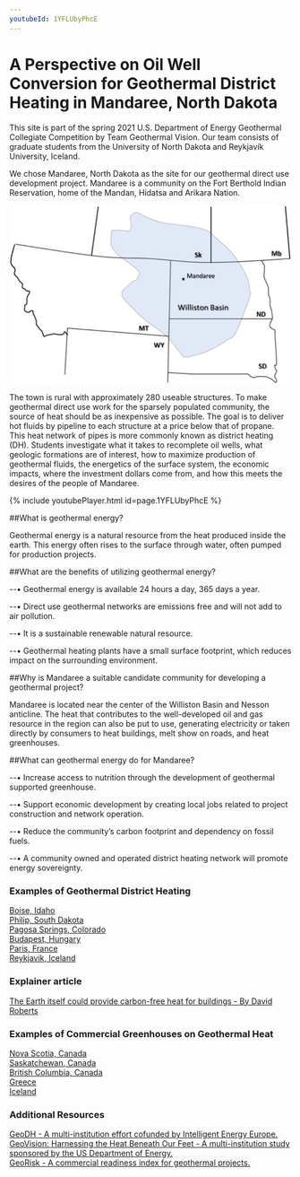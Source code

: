```yaml
---
youtubeId: 1YFLUbyPhcE
---
```

# A Perspective on Oil Well Conversion for Geothermal District Heating in Mandaree, North Dakota

This site is part of the spring 2021 U.S. Department of Energy Geothermal Collegiate Competition by Team Geothermal Vision. Our team consists of graduate students from the University of North Dakota and Reykjavík University, Iceland. 

We chose Mandaree, North Dakota as the site for our geothermal direct use development project. Mandaree is a community on the Fort Berthold Indian Reservation, home of the Mandan, Hidatsa and Arikara Nation.

![NoDak](https://raw.githubusercontent.com/NicholasFry/Mandaree/8a48f859ba617ff10861028f0094b343ac01b667/WillistonBasinMandaree.svg)

The town is rural with approximately 280 useable structures. To make geothermal direct use work for the sparsely populated community, the source of heat should be as inexpensive as possible. The goal is to deliver hot fluids by pipeline to each structure at a price below that of propane. This heat network of pipes is more commonly known as district heating (DH). Students investigate what it takes to recomplete oil wells, what geologic formations are of interest, how to maximize production of geothermal fluids, the energetics of the surface system, the economic impacts, where the investment dollars come from, and how this meets the desires of the people of Mandaree.

{% include youtubePlayer.html id=page.1YFLUbyPhcE %}

##What is geothermal energy?

Geothermal energy is a natural resource from the heat produced inside the earth. This energy often rises to the surface through water, often pumped for production projects.

##What are the benefits of utilizing geothermal energy?

--•	Geothermal energy is available 24 hours a day, 365 days a year.

--•	Direct use geothermal networks are emissions free and will not add to air pollution.

--•	It is a sustainable renewable natural resource.

--•	Geothermal heating plants have a small surface footprint, which reduces impact on the surrounding environment.

##Why is Mandaree a suitable candidate community for developing a geothermal project?

Mandaree is located near the center of the Williston Basin and Nesson anticline. The heat that contributes to the well-developed oil and gas resource in the region can also be put to use, generating electricity or taken directly by consumers to heat buildings, melt show on roads, and heat greenhouses. 

##What can geothermal energy do for Mandaree?

--•	Increase access to nutrition through the development of geothermal supported greenhouse.

--•	Support economic development by creating local jobs related to project construction and network operation. 

--•	Reduce the community’s carbon footprint and dependency on fossil fuels.

--•	A community owned and operated district heating network will promote energy sovereignty.


### Examples of Geothermal District Heating
[Boise, Idaho](https://bwswd.com)
<br /> 
[Philip, South Dakota](http://philipsd.govoffice3.com/vertical/sites/%7B027A62FC-ABCA-4BF1-AA8C-A6CCC72E7A66%7D/uploads/Philip_Comp_Plan_2009-2034_10_26_2009.pdf) <br /> 
[Pagosa Springs, Colorado](http://www.pagosasun.com/past-present-and-future-of-towns-geothermal-system-discussed-by-town-council/) <br /> 
[Budapest, Hungary](https://hungarytoday.hu/geothermal-district-heating-project-starting-co2-emission-budapest/) <br /> 
[Paris, France](https://www.geodeep.fr/engie-solutions-geothermal-district-heating/) <br /> 
[Reykjavik, Iceland](https://www.c40.org/case_studies/the-worlds-largest-geothermal-heating-system-saves-up-to-4m-tons-co2-annually) <br /> 

### Explainer article 
[The Earth itself could provide carbon-free heat for buildings - By David Roberts](https://www.vox.com/energy-and-environment/2020/11/13/21537801/climate-change-renewable-energy-geothermal-heat-gshp-district-heating) <br /> 

### Examples of Commercial Greenhouses on Geothermal Heat
[Nova Scotia, Canada](https://www.nationalobserver.com/2020/12/30/news/atlantic-first-nations-geothermal-greenhouses-food-insecurity) <br /> 
[Saskatchewan, Canada](https://deepcorp.ca/about-deep/) <br /> 
[British Columbia, Canada](https://www.greenhousecanada.com/canada-announces-40-5m-in-indigenous-led-geothermal-project/) <br /> 
[Greece](http://www.thracegreenhouses.com/gr/en/ta-thermokipia/) <br /> 
[Iceland](https://nea.is/geothermal/direct-utilization/greenhouses/) <br /> 

### Additional Resources
[GeoDH - A multi-institution effort cofunded by Intelligent Energy Europe.](http://geodh.eu/) <br /> 
[GeoVision: Harnessing the Heat Beneath Our Feet - A multi-institution study sponsored by the US Department of Energy.](https://openei.org/apps/geovision/) <br />
[GeoRisk - A commercial readiness index for geothermal projects.](https://www.georisk-project.eu/)

